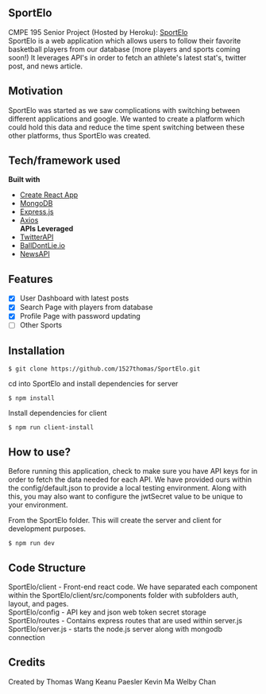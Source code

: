 ## SportElo
CMPE 195 Senior Project (Hosted by Heroku): [SportElo](https://sportelo.herokuapp.com/) <br />
SportElo is a web application which allows users to follow their favorite basketball players from our database (more players and sports coming soon!) 
It leverages API's in order to fetch an athlete's latest stat's, twitter post, and news article.

## Motivation
SportElo was started as we saw complications with switching between different applications and google. We wanted to create a platform which could hold
this data and reduce the time spent switching between these other platforms, thus SportElo was created.

## Tech/framework used
<b>Built with</b>
- [Create React App](https://create-react-app.dev/)
- [MongoDB](https://www.mongodb.com/)
- [Express.js](https://expressjs.com/)
- [Axios](https://www.npmjs.com/package/axios) <br />
<b>APIs Leveraged</b>
- [TwitterAPI](https://developer.twitter.com/en/docs/twitter-api)
- [BallDontLie.io](https://www.balldontlie.io/#introduction)
- [NewsAPI](https://newsapi.org/)

## Features
- [x] User Dashboard with latest posts
- [x] Search Page with players from database
- [x] Profile Page with password updating
- [ ] Other Sports

## Installation

```
$ git clone https://github.com/1527thomas/SportElo.git
```
cd into SportElo and install dependencies for server
```
$ npm install
```
Install dependencies for client
```
$ npm run client-install
```

## How to use?
Before running this application, check to make sure you have API keys for in order to fetch the data needed for each API.
We have provided ours within the config/default.json to provide a local testing environment.
Along with this, you may also want to configure the jwtSecret value to be unique to your environment.

From the SportElo folder. This will create the server and client for development purposes.
```
$ npm run dev
```

## Code Structure
SportElo/client - Front-end react code. We have separated each component within the SportElo/client/src/components folder with subfolders auth, layout, and pages. <br />
SportElo/config - API key and json web token secret storage <br />
SportElo/routes - Contains express routes that are used within server.js <br />
SportElo/server.js - starts the node.js server along with mongodb connection

## Credits
Created by
Thomas Wang
Keanu Paesler
Kevin Ma
Welby Chan
